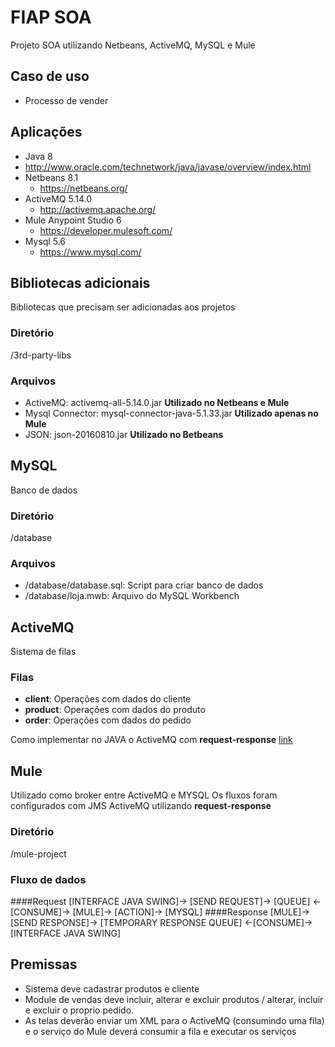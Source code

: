 # FIAP SOA
Projeto SOA utilizando Netbeans, ActiveMQ, MySQL e Mule

## Caso de uso
 * Processo de vender
 
## Aplicações
* Java 8
 * http://www.oracle.com/technetwork/java/javase/overview/index.html
* Netbeans 8.1
  * https://netbeans.org/
* ActiveMQ 5.14.0
  * http://activemq.apache.org/
* Mule Anypoint Studio 6
  * https://developer.mulesoft.com/
* Mysql 5.6
  * https://www.mysql.com/

## Bibliotecas adicionais
 Bibliotecas que precisam ser adicionadas aos projetos
### Diretório
 /3rd-party-libs
### Arquivos
 * ActiveMQ: activemq-all-5.14.0.jar **Utilizado no Netbeans e Mule**
 * Mysql Connector: mysql-connector-java-5.1.33.jar **Utilizado apenas no Mule**
 * JSON: json-20160810.jar **Utilizado no Betbeans**

## MySQL
 Banco de dados
### Diretório
 /database
### Arquivos
 * /database/database.sql: Script para criar banco de dados
 * /database/loja.mwb: Arquivo do MySQL Workbench

## ActiveMQ
 Sistema de filas
### Filas
  * **client**: Operações com dados do cliente
  * **product**: Operações com dados do produto
  * **order**: Operações com dados do pedido
  
Como implementar no JAVA o ActiveMQ com **request-response** [link](http://activemq.apache.org/how-should-i-implement-request-response-with-jms.html)

## Mule
 Utilizado como broker entre ActiveMQ e MYSQL
 Os fluxos foram configurados com JMS ActiveMQ utilizando **request-response**

### Diretório
 /mule-project

### Fluxo de dados
####Request
[INTERFACE JAVA SWING]-> [SEND REQUEST]-> [QUEUE] <-[CONSUME]-> [MULE]-> [ACTION]-> [MYSQL] 
####Response
[MULE]-> [SEND RESPONSE]-> [TEMPORARY RESPONSE QUEUE] <-[CONSUME]-> [INTERFACE JAVA SWING]

## Premissas
* Sistema deve cadastrar produtos e cliente
* Module de vendas deve incluir, alterar e excluir produtos / alterar, incluir e excluir o proprio pedido.
* As telas deverão enviar um XML para o ActiveMQ (consumindo uma fila) e o serviço do Mule deverá consumir a fila e executar os serviços
